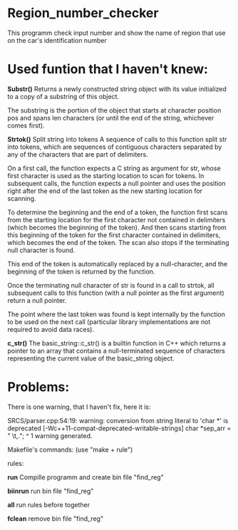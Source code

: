 # Region_number_checker
This programm check input number and show the name of region that use on the car's identification number

# Used funtion that I haven't knew:

**Substr()**
Returns a newly constructed string object with its value initialized to a copy of a substring of this object.

The substring is the portion of the object that starts at character position pos and spans len characters (or until the end of the string, whichever comes first).

**Strtok()**
Split string into tokens
A sequence of calls to this function split str into tokens, which are sequences of contiguous characters separated by any of the characters that are part of delimiters.

On a first call, the function expects a C string as argument for str, whose first character is used as the starting location to scan for tokens. In subsequent calls, the function expects a null pointer and uses the position right after the end of the last token as the new starting location for scanning.

To determine the beginning and the end of a token, the function first scans from the starting location for the first character not contained in delimiters (which becomes the beginning of the token). And then scans starting from this beginning of the token for the first character contained in delimiters, which becomes the end of the token. The scan also stops if the terminating null character is found.

This end of the token is automatically replaced by a null-character, and the beginning of the token is returned by the function.

Once the terminating null character of str is found in a call to strtok, all subsequent calls to this function (with a null pointer as the first argument) return a null pointer.

The point where the last token was found is kept internally by the function to be used on the next call (particular library implementations are not required to avoid data races).

 **c_str()**
 The basic_string::c_str() is a builtin function in C++ which returns a pointer to an array that contains a null-terminated sequence of characters representing the current value of the basic_string object.


# Problems:
There is one warning, that I haven't fix, here it is:

SRCS/parser.cpp:54:19: warning: conversion from string literal to 'char *' is deprecated [-Wc++11-compat-deprecated-writable-strings]
        char            *sep_arr = " \t,.";
                                   ^
1 warning generated.

Makefile's commands:
(use "make + rule")

rules: 

**run**
Compille programm and create bin file "find_reg"

**biinrun**
run bin file "find_reg"

**all**
run rules before together

**fclean**
remove bin file "find_reg"
